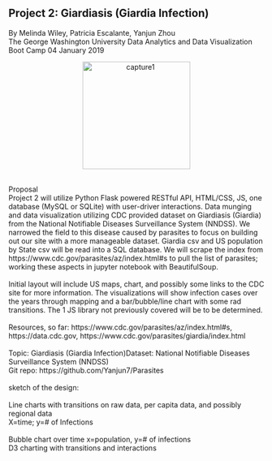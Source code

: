 ## Project 2: Giardiasis (Giardia Infection)
By Melinda Wiley, Patricia Escalante, Yanjun Zhou
<br>
The George Washington University Data Analytics and Data Visualization Boot Camp
04 January 2019
<br>
<p align="center">
  <img width="212" alt="capture1" src="https://user-images.githubusercontent.com/41865917/50668218-b69b1b80-0f8b-11e9-9f98-6d2bcd1d64b3.PNG">
</p>

<br>
Proposal<br>
Project 2 will utilize Python Flask powered RESTful API, HTML/CSS, JS, one database (MySQL or SQLite) with user-driver interactions. Data munging and data visualization utilizing CDC provided dataset on Giardiasis (Giardia) from the National Notifiable Diseases Surveillance System (NNDSS). We narrowed the field to this disease caused by parasites to focus on building out our site with a more manageable dataset. Giardia csv and US population by State csv will be read into a SQL database. We will scrape the index from https://www.cdc.gov/parasites/az/index.html#s to pull the list of parasites; working these aspects in jupyter notebook with BeautifulSoup. 
<br><br>
Initial layout will include US maps, chart, and possibly some links to the CDC site for more information. The visualizations will show infection cases over the years through mapping and a bar/bubble/line chart with some rad transitions. The 1 JS library not previously covered will be to be determined. 
<br><br>
Resources, so far: https://www.cdc.gov/parasites/az/index.html#s, https://data.cdc.gov, https://www.cdc.gov/parasites/giardia/index.html
<br><br>
Topic: Giardiasis (Giardia Infection)Dataset: National Notifiable Diseases Surveillance System (NNDSS)<br>
Git repo: https://github.com/Yanjun7/Parasites 
<br>
<br>sketch of the design:<br>
<br>Line charts with transitions on raw data, per capita data, and possibly regional data<br>
	X=time; y=# of Infections<br>
<br>Bubble chart over time x=population, y=# of infections<br>
D3 charting with transitions and interactions <br>
    
